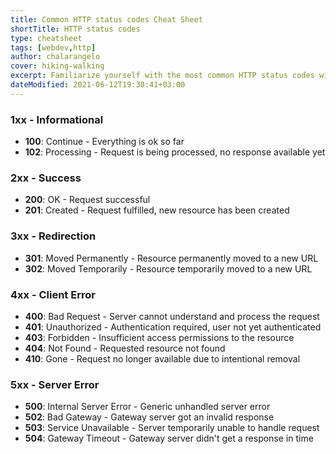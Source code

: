 ```yaml
---
title: Common HTTP status codes Cheat Sheet
shortTitle: HTTP status codes
type: cheatsheet
tags: [webdev,http]
author: chalarangelo
cover: hiking-walking
excerpt: Familiarize yourself with the most common HTTP status codes with this handy cheatsheet.
dateModified: 2021-06-12T19:30:41+03:00
---
```


### 1xx - Informational

- **100**: Continue - Everything is ok so far
- **102**: Processing - Request is being processed, no response available yet

### 2xx - Success

- **200**: OK - Request successful
- **201**: Created - Request fulfilled, new resource has been created

### 3xx - Redirection

- **301**: Moved Permanently - Resource permanently moved to a new URL
- **302**: Moved Temporarily - Resource temporarily moved to a new URL

### 4xx - Client Error

- **400**: Bad Request - Server cannot understand and process the request
- **401**: Unauthorized - Authentication required, user not yet authenticated
- **403**: Forbidden - Insufficient access permissions to the resource
- **404**: Not Found - Requested resource not found
- **410**: Gone - Request no longer available due to intentional removal

### 5xx - Server Error

- **500**: Internal Server Error - Generic unhandled server error
- **502**: Bad Gateway - Gateway server got an invalid response
- **503**: Service Unavailable - Server temporarily unable to handle request
- **504**: Gateway Timeout - Gateway server didn't get a response in time
